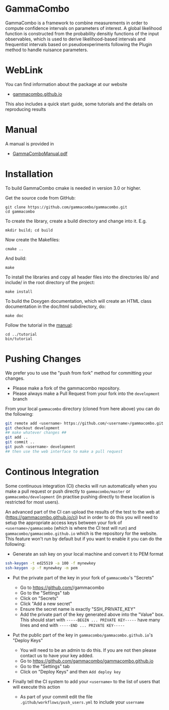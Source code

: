 GammaCombo
==========

GammaCombo is a framework to combine measurements in order to compute
confidence intervals on parameters of interest. A global likelihood function is
constructed from the probability densitiy functions of the input observables,
which is used to derive likelihood-based intervals and frequentist intervals
based on pseudoexperiments following the Plugin method to handle nuisance
parameters.

WebLink
======

You can find information about the package at our website
* [gammacombo.github.io](https://gammacombo.github.io)

This also includes a quick start guide, some tutorials and the details on reproducing results


Manual
======

A manual is provided in
* [GammaComboManual.pdf](https://gammacombo.github.io/manual.pdf)

Installation
============

To build GammaCombo cmake is needed in version 3.0 or higher.

Get the source code from GitHub:

    git clone https://github.com/gammacombo/gammacombo.git
    cd gammacombo

To create the library, create a build directory and change into it. E.g.

    mkdir build; cd build

Now create the Makefiles:

    cmake ..

And build:

    make

To install the libraries and copy all header files into the directories lib/ and
include/ in the root directory of the project:

    make install

To build the Doxygen documentation, which will create an HTML class documentation in
the doc/html subdirectory, do:

    make doc

Follow the tutorial in the [manual](https://gammacombo.github.io/manual.pdf):

    cd ../tutorial
    bin/tutorial

Pushing Changes
============

We prefer you to use the "push from fork" method for committing your changes.
 * Please make a fork of the gammacombo repository. 
 * Please always make a Pull Request from your fork into the `development` branch
 
From your local `gammacombo` directory (cloned from here above) you can do the following:

```bash
git remote add <username> https://github.com/<username>/gammacombo.git
git checkout development
## make whatever changes ##
git add ..
git commit ..
git push <username> development
## then use the web interface to make a pull request
```

Continous Integration
============

Some continuous integration (CI) checks will run automatically when you make a pull request or push directly to `gammacombo/master` or `gammacombo/development` (in practise pushing directly to these location is restricted for most users).

An advanced part of the CI can upload the results of the test to the web at (https://gammacombo.github.io/ci) but in order to do this you will need to setup the appropriate access keys between your fork of `<username>/gammacombo` (which is where the CI test will run) and `gammacombo/gammacombo.github.io` which is the repository for the website. This feature won't run by default but if you want to enable it you can do the following:

 * Generate an ssh key on your local machine and convert it to PEM format
 ``` bash
 ssh-keygen -t ed25519 -a 100 -f mynewkey
 ssh-keygen -p -f mynewkey -m pem
```

* Put the private part of the key in your fork of `gammacombo`'s "Secrets"
  * Go to https://github.com/<username>/gammacombo
  * Go to the "Settings" tab
  * Click on "Secrets"
  * Click "Add a new secret"
  * Ensure the secret name is exactly "SSH_PRIVATE_KEY"
  * Add the private part of the key generated above into the "Value" box. This should start with `-----BEGIN ... PRIVATE KEY-----` have many lines and end with `-----END ... PRIVATE KEY-----`
   
 * Put the public part of the key in `gammacombo/gammacombo.github.io`'s "Deploy Keys"
   * You will need to be an admin to do this. If you are not then please contact us to have your key added.
   * Go to https://github.com/gammacombo/gammacombo.github.io 
   * Go to the "Settings" tab
   * Click on "Deploy Keys" and then `Add deploy key`
   
 * Finally tell the CI system to add your `<username>` to the list of users that will execute this action
   * As part of your commit edit the file `.github/workflows/push_users.yml` to include your `username`
